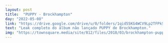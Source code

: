 ```yaml
---
layout: post
title:  "PUPPY - Brockhampton"
day: "2022-05-08"
link: "https://drive.google.com/drive/u/0/folders/1qid55KG4WCV9Lp2TFPkSIRw584Ff1OaO"
text: "Leak completo do álbum não lançado PUPPY de Brockhampton."
img: "https://townsquare.media/site/812/files/2018/03/brockhampton-puppy-cover.jpg"
---
```

